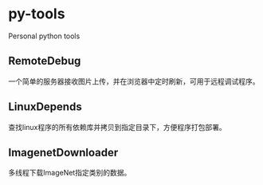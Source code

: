 # py-tools
Personal python tools

## RemoteDebug
一个简单的服务器接收图片上传，并在浏览器中定时刷新，可用于远程调试程序。

## LinuxDepends
查找linux程序的所有依赖库并拷贝到指定目录下，方便程序打包部署。

## ImagenetDownloader
多线程下载ImageNet指定类别的数据。